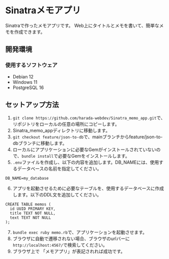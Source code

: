 # Sinatraメモアプリ
Sinatraで作ったメモアプリです。
Web上にタイトルとメモを書いて、簡単なメモを作成できます。

## 開発環境
### 使用するソフトウェア
- Debian 12
- Windows 11
- PostgreSQL 16

## セットアップ方法
1. `git clone https://github.com/harada-webdev/Sinatra_memo_app.git`で、リポジトリをローカルの任意の場所にコピーします。
2. Sinatra_memo_appディレクトリに移動します。
3. `git checkout feature/json-to-db`で、mainブランチからfeature/json-to-dbブランチに移動します。
4. ローカルにアプリケーションに必要なGemがインストールされていないので、`bundle install`で必要なGemをインストールします。
5. `.env`ファイルを作成し、以下の内容を追加します。DB_NAMEには、使用するデータベースの名前を指定してください。

```
DB_NAME=my_database
```

6. アプリを起動させるために必要なテーブルを、使用するデータベースに作成します。以下のDDL文を追加してください。
```
CREATE TABLE memos (
  id UUID PRIMARY KEY,
  title TEXT NOT NULL,
  text TEXT NOT NULL
);
```

7. `bundle exec ruby memo.rb`で、アプリケーションを起動させます。
8. ブラウザに自動で遷移されない場合、ブラウザのurlバーに`http://localhost:4567/`で検索してください。
9. ブラウザ上で 「メモアプリ」が表記されれば成功です。
